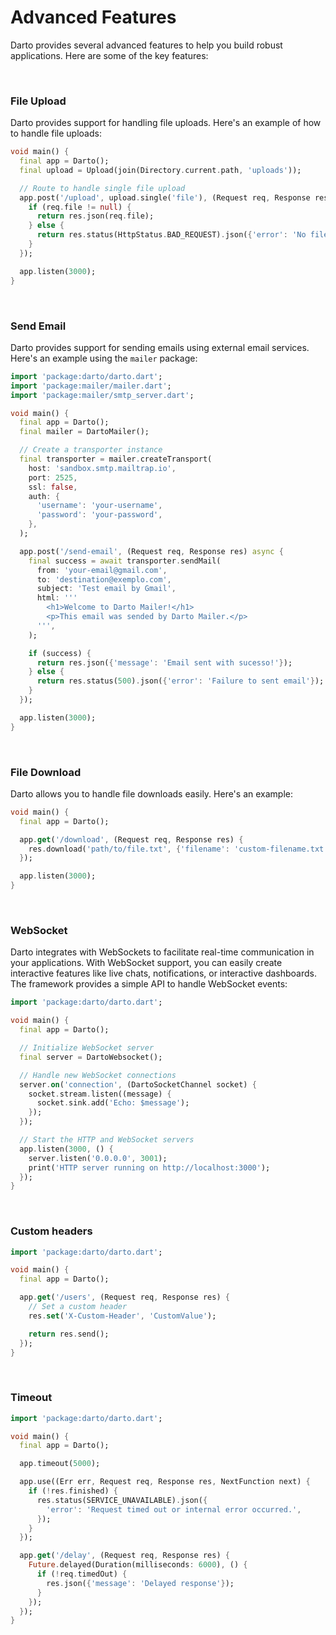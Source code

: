 # Advanced Features

Darto provides several advanced features to help you build robust applications. Here are some of the key features:

</br>

### File Upload

Darto provides support for handling file uploads. Here's an example of how to handle file uploads:

```dart
void main() {
  final app = Darto();
  final upload = Upload(join(Directory.current.path, 'uploads'));

  // Route to handle single file upload
  app.post('/upload', upload.single('file'), (Request req, Response res) {
    if (req.file != null) {
      return res.json(req.file);
    } else {
      return res.status(HttpStatus.BAD_REQUEST).json({'error': 'No file uploaded'});
    }
  });

  app.listen(3000);
}
```

<br />

### Send Email

Darto provides support for sending emails using external email services. Here's an example using the `mailer` package:

```dart
import 'package:darto/darto.dart';
import 'package:mailer/mailer.dart';
import 'package:mailer/smtp_server.dart';

void main() {
  final app = Darto();
  final mailer = DartoMailer();

  // Create a transporter instance
  final transporter = mailer.createTransport(
    host: 'sandbox.smtp.mailtrap.io',
    port: 2525,
    ssl: false,
    auth: {
      'username': 'your-username',
      'password': 'your-password',
    },
  );

  app.post('/send-email', (Request req, Response res) async {
    final success = await transporter.sendMail(
      from: 'your-email@gmail.com',
      to: 'destination@exemplo.com',
      subject: 'Test email by Gmail',
      html: '''
        <h1>Welcome to Darto Mailer!</h1>
        <p>This email was sended by Darto Mailer.</p>
      ''',
    );

    if (success) {
      return res.json({'message': 'Email sent with sucesso!'});
    } else {
      return res.status(500).json({'error': 'Failure to sent email'});
    }
  });

  app.listen(3000);
}
```

<br />

### File Download

Darto allows you to handle file downloads easily. Here's an example:

```dart
void main() {
  final app = Darto();

  app.get('/download', (Request req, Response res) {
    res.download('path/to/file.txt', {'filename': 'custom-filename.txt'});
  });

  app.listen(3000);
}
```

<br />

### WebSocket

Darto integrates with WebSockets to facilitate real-time communication in your applications. With WebSocket support, you can easily create interactive features like live chats, notifications, or interactive dashboards. The framework provides a simple API to handle WebSocket events:

```dart
import 'package:darto/darto.dart';

void main() {
  final app = Darto();

  // Initialize WebSocket server
  final server = DartoWebsocket();

  // Handle new WebSocket connections
  server.on('connection', (DartoSocketChannel socket) {
    socket.stream.listen((message) {
      socket.sink.add('Echo: $message');
    });
  });

  // Start the HTTP and WebSocket servers
  app.listen(3000, () {
    server.listen('0.0.0.0', 3001);
    print('HTTP server running on http://localhost:3000');
  });
}
```

<br />

### Custom headers

```dart
import 'package:darto/darto.dart';

void main() {
  final app = Darto();

  app.get('/users', (Request req, Response res) {
    // Set a custom header
    res.set('X-Custom-Header', 'CustomValue');

    return res.send();
  });
}
```

<br />

### Timeout

```dart
import 'package:darto/darto.dart';

void main() {
  final app = Darto();

  app.timeout(5000);

  app.use((Err err, Request req, Response res, NextFunction next) {
    if (!res.finished) {
      res.status(SERVICE_UNAVAILABLE).json({
        'error': 'Request timed out or internal error occurred.',
      });
    }
  });

  app.get('/delay', (Request req, Response res) {
    Future.delayed(Duration(milliseconds: 6000), () {
      if (!req.timedOut) {
        res.json({'message': 'Delayed response'});
      }
    });
  });
}
```
